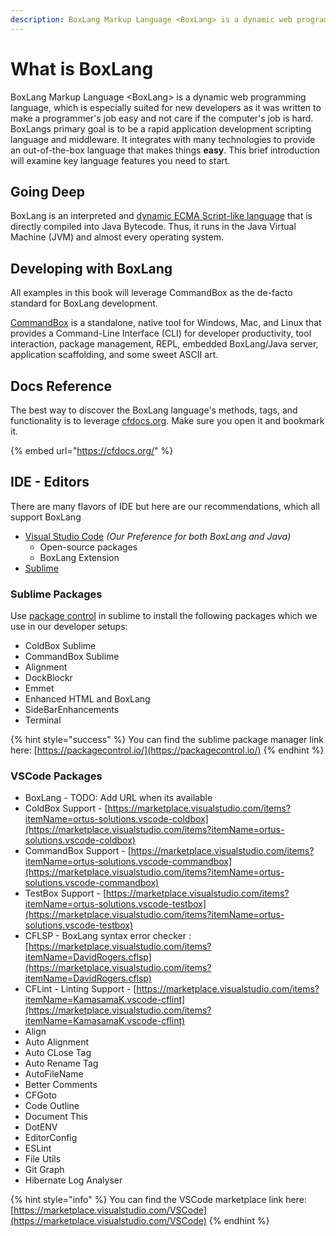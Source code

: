 ```yaml
---
description: BoxLang Markup Language <BoxLang> is a dynamic web programming language.
---
```


# What is BoxLang

BoxLang Markup Language \<BoxLang> is a dynamic web programming language, which is especially suited for new developers as it was written to make a programmer's job easy and not care if the computer's job is hard. BoxLangs primary goal is to be a rapid application development scripting language and middleware. It integrates with many technologies to provide an out-of-the-box language that makes things **easy**. This brief introduction will examine key language features you need to start.

## Going Deep

BoxLang is an interpreted and [dynamic ECMA Script-like language](https://en.wikipedia.org/wiki/Dynamic\_programming\_language) that is directly compiled into Java Bytecode. Thus, it runs in the Java Virtual Machine (JVM) and almost every operating system.

## Developing with BoxLang

All examples in this book will leverage CommandBox as the de-facto standard for BoxLang development.

[CommandBox](https://www.ortussolutions.com/products/commandbox) is a standalone, native tool for Windows, Mac, and Linux that provides a Command-Line Interface (CLI) for developer productivity, tool interaction, package management, REPL, embedded BoxLang/Java server, application scaffolding, and some sweet ASCII art.

## Docs Reference

The best way to discover the BoxLang language's methods, tags, and functionality is to leverage [cfdocs.org](https://cfdocs.org/). Make sure you open it and bookmark it.

{% embed url="https://cfdocs.org/" %}

## IDE - Editors

There are many flavors of IDE but here are our recommendations, which all support BoxLang

* [Visual Studio Code](https://code.visualstudio.com/) _(Our Preference for both BoxLang and Java)_
  * Open-source packages
  * BoxLang Extension
* [Sublime](https://www.sublimetext.com/3)

### **Sublime Packages**

Use [package control](https://packagecontrol.io/) in sublime to install the following packages which we use in our developer setups:

* ColdBox Sublime
* CommandBox Sublime
* Alignment
* DockBlockr
* Emmet
* Enhanced HTML and BoxLang
* SideBarEnhancements
* Terminal

{% hint style="success" %}
You can find the sublime package manager link here: [https://packagecontrol.io/](https://packagecontrol.io/)
{% endhint %}

### **VSCode Packages**

* BoxLang - TODO: Add URL when its available
* ColdBox Support - [https://marketplace.visualstudio.com/items?itemName=ortus-solutions.vscode-coldbox](https://marketplace.visualstudio.com/items?itemName=ortus-solutions.vscode-coldbox)
* CommandBox Support - [https://marketplace.visualstudio.com/items?itemName=ortus-solutions.vscode-commandbox](https://marketplace.visualstudio.com/items?itemName=ortus-solutions.vscode-commandbox)
* TestBox Support - [https://marketplace.visualstudio.com/items?itemName=ortus-solutions.vscode-testbox](https://marketplace.visualstudio.com/items?itemName=ortus-solutions.vscode-testbox)
* CFLSP - BoxLang syntax error checker : [https://marketplace.visualstudio.com/items?itemName=DavidRogers.cflsp](https://marketplace.visualstudio.com/items?itemName=DavidRogers.cflsp)
* CFLint - Linting Support - [https://marketplace.visualstudio.com/items?itemName=KamasamaK.vscode-cflint](https://marketplace.visualstudio.com/items?itemName=KamasamaK.vscode-cflint)
* Align
* Auto Alignment
* Auto CLose Tag
* Auto Rename Tag
* AutoFileName
* Better Comments
* CFGoto
* Code Outline
* Document This
* DotENV
* EditorConfig
* ESLint
* File Utils
* Git Graph
* Hibernate Log Analyser

{% hint style="info" %}
You can find the VSCode marketplace link here: [https://marketplace.visualstudio.com/VSCode](https://marketplace.visualstudio.com/VSCode)
{% endhint %}
